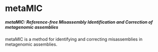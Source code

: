 # metaMIC
##### metaMIC: Reference-free Misassembly Identification and Correction of metagenomic assemblies

metaMIC is a method for identifying and correcting misassemblies in metagenomic assemblies. 


